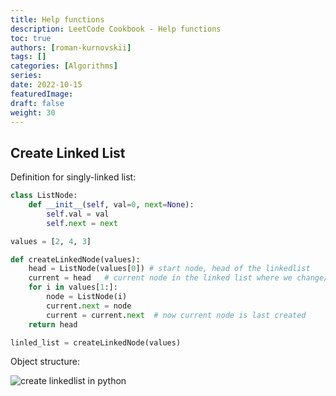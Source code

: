 ```yaml
---
title: Help functions
description: LeetCode Cookbook - Help functions
toc: true
authors: [roman-kurnovskii]
tags: []
categories: [Algorithms]
series:
date: 2022-10-15
featuredImage:
draft: false
weight: 30
---
```


## Create Linked List

Definition for singly-linked list:

```python
class ListNode:
    def __init__(self, val=0, next=None):
        self.val = val
        self.next = next
```

```python
values = [2, 4, 3]

def createLinkedNode(values):
    head = ListNode(values[0]) # start node, head of the linkedlist
    current = head   # current node in the linked list where we change/add next node
    for i in values[1:]:
        node = ListNode(i)
        current.next = node
        current = current.next  # now current node is last created
    return head

linled_list = createLinkedNode(values)
```

Object structure:

![create linkedlist in python](../assets/linkedlist.png)
